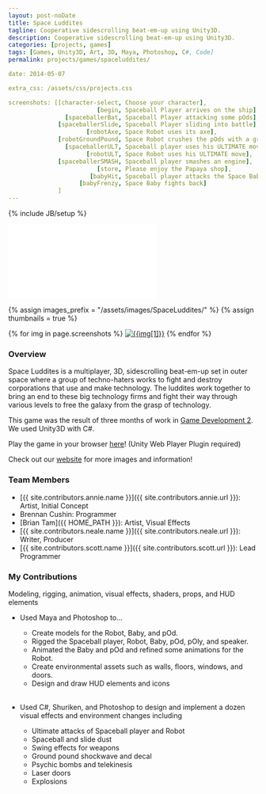 ```yaml
---
layout: post-noDate
title: Space Luddites
tagline: Cooperative sidescrolling beat-em-up using Unity3D.
description: Cooperative sidescrolling beat-em-up using Unity3D.
categories: [projects, games]
tags: [Games, Unity3D, Art, 3D, Maya, Photoshop, C#, Code]
permalink: projects/games/spaceluddites/

date: 2014-05-07

extra_css: /assets/css/projects.css

screenshots: [[character-select, Choose your character],
                         [begin, Spaceball Player arrives on the ship],
                [spaceballerBat, Spaceball Player attacking some pOds],
              [spaceballerSlide, Spaceball Player sliding into battle],
                      [robotAxe, Space Robot uses its axe],
              [robotGroundPound, Space Robot crushes the pOds with a ground pound],
                [spaceballerULT, Spaceball player uses his ULTIMATE move],
                      [robotULT, Space Robot uses his ULTIMATE move],
              [spaceballerSMASH, Spaceball player smashes an engine],
                         [store, Please enjoy the Papaya shop],
                       [babyHit, Spaceball player attacks the Space Baby],
                    [babyFrenzy, Space Baby fights back]
              ]
---
```

{% include JB/setup %}

<div class="video-wrapper">
    <iframe src="//player.vimeo.com/video/92751871" frameborder="0" webkitallowfullscreen="" mozallowfullscreen="" allowfullscreen=""></iframe>
</div>


{% assign images_prefix = "/assets/images/SpaceLuddites/" %}
{% assign thumbnails = true %}

<div class="project-images" id="slideshow">
{% for img in page.screenshots %}
    <a href="{{images_prefix}}{{img[0]}}.png"><img src= "{{images_prefix}}{{img[0]}}{% if thumbnails %}-tn{% endif %}.png" alt="{{img[1]}}" class="img-responsive"></a>
{% endfor %}
</div>

<script>
    $('#slideshow').photobox('a', {history:false, time:0, counter:false});
</script>

<h3>Overview</h3>

Space Luddites is a multiplayer, 3D, sidescrolling beat-em-up set in outer space where a group of techno-haters works to fight and destroy corporations that use and make technology. The luddites work together to bring an end to these big technology firms and fight their way through various levels to free the galaxy from the grasp of technology.

This game was the result of three months of work in <a href="http://gamedev2-s14.wp.rpi.edu/">Game Development 2</a>. We used Unity3D with C#.

Play the game in your browser <a href="/assets/projects/space-luddites/web-build.html">here</a>! (Unity Web Player Plugin required)

Check out our <a href="http://spaceluddites.weebly.com/">website</a> for more images and information!

<h3>Team Members</h3>

* [{{ site.contributors.annie.name }}]({{ site.contributors.annie.url }}): Artist, Initial Concept
* Brennan Cushin: Programmer
* [Brian Tam]({{ HOME_PATH }}): Artist, Visual Effects
* [{{ site.contributors.neale.name }}]({{ site.contributors.neale.url }}): Writer, Producer
* [{{ site.contributors.scott.name }}]({{ site.contributors.scott.url }}): Lead Programmer

<h3>My Contributions</h3>

Modeling, rigging, animation, visual effects, shaders, props, and HUD elements

* Used Maya and Photoshop to...
    * Create models for the Robot, Baby, and pOd. 
    * Rigged the Spaceball player, Robot, Baby, pOd, pOly, and speaker. 
    * Animated the Baby and pOd and refined some animations for the Robot. 
    * Create environmental assets such as walls, floors, windows, and doors. 
    * Design and draw HUD elements and icons 
<br><br>

* Used C#, Shuriken, and Photoshop to design and implement a dozen visual effects and environment changes including 
    * Ultimate attacks of Spaceball player and Robot 
    * Spaceball and slide dust 
    * Swing effects for weapons 
    * Ground pound shockwave and decal 
    * Psychic bombs and telekinesis 
    * Laser doors 
    * Explosions

&nbsp;
